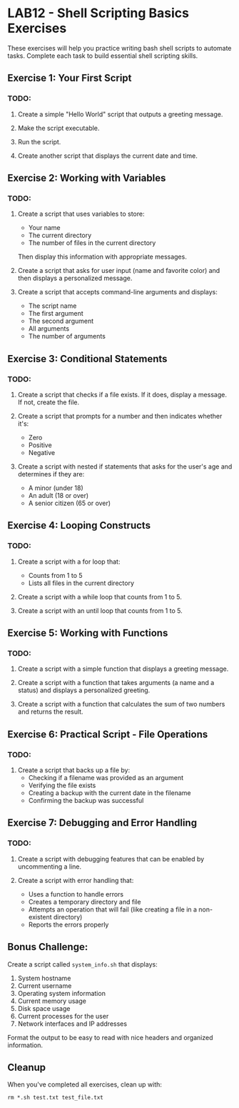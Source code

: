 # LAB12 - Shell Scripting Basics Exercises

These exercises will help you practice writing bash shell scripts to automate tasks. Complete each task to build essential shell scripting skills.

## Exercise 1: Your First Script

### TODO:
1. Create a simple "Hello World" script that outputs a greeting message.

2. Make the script executable.

3. Run the script.

4. Create another script that displays the current date and time.

## Exercise 2: Working with Variables

### TODO:
1. Create a script that uses variables to store:
   - Your name
   - The current directory
   - The number of files in the current directory
   
   Then display this information with appropriate messages.

2. Create a script that asks for user input (name and favorite color) and then displays a personalized message.

3. Create a script that accepts command-line arguments and displays:
   - The script name
   - The first argument
   - The second argument
   - All arguments
   - The number of arguments

## Exercise 3: Conditional Statements

### TODO:
1. Create a script that checks if a file exists. If it does, display a message. If not, create the file.

2. Create a script that prompts for a number and then indicates whether it's:
   - Zero
   - Positive
   - Negative

3. Create a script with nested if statements that asks for the user's age and determines if they are:
   - A minor (under 18)
   - An adult (18 or over)
   - A senior citizen (65 or over)

## Exercise 4: Looping Constructs

### TODO:
1. Create a script with a for loop that:
   - Counts from 1 to 5
   - Lists all files in the current directory

2. Create a script with a while loop that counts from 1 to 5.

3. Create a script with an until loop that counts from 1 to 5.

## Exercise 5: Working with Functions

### TODO:
1. Create a script with a simple function that displays a greeting message.

2. Create a script with a function that takes arguments (a name and a status) and displays a personalized greeting.

3. Create a script with a function that calculates the sum of two numbers and returns the result.

## Exercise 6: Practical Script - File Operations

### TODO:
1. Create a script that backs up a file by:
   - Checking if a filename was provided as an argument
   - Verifying the file exists
   - Creating a backup with the current date in the filename
   - Confirming the backup was successful

## Exercise 7: Debugging and Error Handling

### TODO:
1. Create a script with debugging features that can be enabled by uncommenting a line.

2. Create a script with error handling that:
   - Uses a function to handle errors
   - Creates a temporary directory and file
   - Attempts an operation that will fail (like creating a file in a non-existent directory)
   - Reports the errors properly

## Bonus Challenge:
Create a script called `system_info.sh` that displays:
1. System hostname
2. Current username
3. Operating system information
4. Current memory usage
5. Disk space usage
6. Current processes for the user
7. Network interfaces and IP addresses

Format the output to be easy to read with nice headers and organized information.

## Cleanup

When you've completed all exercises, clean up with:
```
rm *.sh test.txt test_file.txt
``` 
